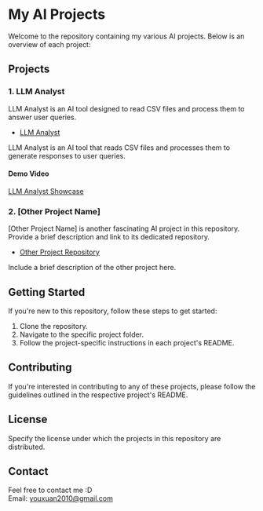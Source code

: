 # My AI Projects

Welcome to the repository containing my various AI projects. Below is an overview of each project:

## Projects

### 1. LLM Analyst

LLM Analyst is an AI tool designed to read CSV files and process them to answer user queries.

- [LLM Analyst](https://github.com/YouXuan2010/AI-playground/tree/52de4661f261e35d8459ecc1f3679c5ff3baaf70/LLM_analyst)

LLM Analyst is an AI tool that reads CSV files and processes them to generate responses to user queries.

#### Demo Video

[LLM Analyst Showcase](media/Demo_video.mp4)

### 2. [Other Project Name]

[Other Project Name] is another fascinating AI project in this repository. Provide a brief description and link to its dedicated repository.

- [Other Project Repository](https://github.com/yourusername/other_project)

Include a brief description of the other project here.

## Getting Started

If you're new to this repository, follow these steps to get started:

1. Clone the repository.
2. Navigate to the specific project folder.
3. Follow the project-specific instructions in each project's README.

## Contributing

If you're interested in contributing to any of these projects, please follow the guidelines outlined in the respective project's README.

## License

Specify the license under which the projects in this repository are distributed.

## Contact

Feel free to contact me :D \
Email: youxuan2010@gmail.com

